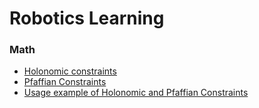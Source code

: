 # Robotics Learning

### Math
- [Holonomic constraints](math/holonomic-constraints.md)
- [Pfaffian Constraints](math/pfaffian-constraints.md)
- [Usage example of Holonomic and Pfaffian Constraints](math/usage-example-of-holonomic-and-pfaffian-constraints.md)
